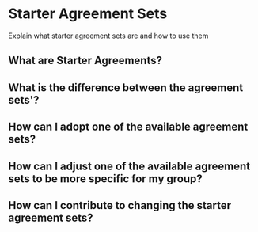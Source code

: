 # Starter Agreement Sets

Explain what starter agreement sets are and how to use them 

## What are Starter Agreements? 

## What is the difference between the agreement sets'?

## How can I adopt one of the available agreement sets?

## How can I adjust one of the available agreement sets to be more specific for my group?

## How can I contribute to changing the starter agreement sets?

